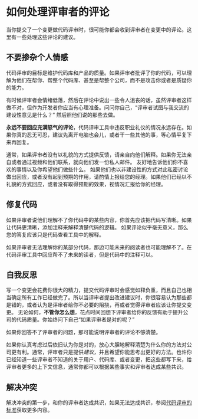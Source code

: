 # 如何处理评审者的评论 

当你提交了一个变更做代码评审时，很可能你都会收到评审者在变更中的评论。这里有一些处理这些评论的建议。 

## 不要掺杂个人情感 

代码评审的目标是维护代码库和产品的质量。如果评审者批评了你的代码，可以理解为他们在帮你、帮整个代码库、甚至是帮整个公司，而不是攻击你或者是质疑你的能力。 

有时候评审者会情绪低落，然后在评论中说出一些令人沮丧的话，虽然评审者这样做不对，但作为开发者你应当有心理准备。问问你自己，“评审者试图与我交流的建设性意见是什么？” 然后照他们说的那些去做。  

**永远不要回应充满怒气的评论**，代码评审工具中违反职业礼仪的情况永远存在。如果你真的忍无可忍，建议先离开电脑也会儿，或者干一些其他的事，等心情平复下来再回复。  
 
通常，如果评审者没有以礼貌的方式提供反馈，请亲自向他们解释。如果你无法亲自或者通过视频和他们联系，就向他们发一份私人邮件。 友好地告诉他们你不喜欢的事情以及你希望他们做些什么。 如果他们也以非建设性的方式对此私密讨论做出回应，或者没有起到预期的作用，请酌情上报给您的经理。如果他们已经以不礼貌的方式回应，或者没有取得预期的效果，视情况汇报给你的经理。  

## 修复代码 

如果评审者说他们理解不了你代码中的某些内容，你首先应该把代码写清晰。如果让代码更清晰，添加注释来解释清楚代码的逻辑。 如果评论似乎毫无意义，那么您的答复应该只是代码查看工具中的解释。

如果评审者无法理解你的某部分代码，那边可能未来的阅读者也可能理解不了。在代码评审工具中回应帮不了未来的读者，但是代码中的注释可以。  

## 自我反思   

写一个变更会花费你很大的精力，提交代码评审时会感觉如释负重，而且自己也相当确定所有工作已经做完了。所以当评审者提出改进建议时，你很容易认为那些都是错的，或者认为是评审者给你不必要的阻挠，再或者觉得评审者应该让你提交变更。 无论如何，**不管你怎么想**，花点时间回想下评审者给你的反馈有助于提升公司的代码质量。你始终问下自己“如果评审者是对的呢？”  

如果你回答不了评审者的问题，那可能说明评审者的评论不够清楚。 

如果你认真考虑过后依旧认为你是对的，放心大胆地解释清楚为什么你的方法对公司更有利。通常，评审者只是提供*建议*，并且希望你能思考出更好的方法。也许你已经知道一些评审者不知道的关于用户、代码库、或者变更，把这些都写下来，给评审者更多的上下文信息，通常你都可以根据某些事实和评审者达成某些共识。  

## 解决冲突 

解决冲突的第一步，和你的评审者达成共识，如果无法达成共识，参阅[代码评审的标准](../reviewer/standard.md)获取更多内容。 

